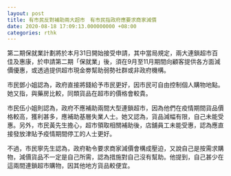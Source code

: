 ```yaml
---
layout: post
title: 有市民反對補助兩大超市　有市民指政府應要求商家減價
date: 2020-08-18 17:09:13.000000000 +08:00
categories: rthk
---
```


第二期保就業計劃將於本月31日開始接受申請，其中當局規定，兩大連鎖超市百佳及惠康，於申請第二期「保就業」後，須在9月至11月期間向顧客提供各方面減價優惠，或透過提供超市現金劵幫助弱勢社群或非政府機構。

市民鄧小姐認為，政府直接將錢給予市民更好，因市民可自由控制個人購物地點。她又指，與藥房比較，同類貨品在超市的價格會較貴。

市民伍小姐則認為，政府不應補助兩間大型連鎖超市，因為他們在疫情期間貨品價格較高，獲利甚多，應補助基層失業人士。她又認為，貨品減幅有限，自己未能受惠。另外，市民黃先生擔心，超市領取相關補助後，店舖員工未能受惠，認為應直接發放津貼予疫情期間停工的人士更好。

不過，市民寧先生認為，政府勒令要求商家減價會構成壓迫，又說自己是按需求購物，減價貨品不一定是自己所需，認為措施對自己沒有幫助。他提到，自己甚少在這兩間連鎖超市購物，因其他地方貨品較便宜。
